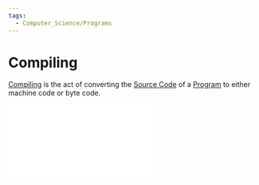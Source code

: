 ```yaml
---
tags:
  - Computer_Science/Programs
---
```

# Compiling
[Compiling](Compile.md) is the act of converting the [Source Code](Source%20Code.md) of a [Program](Program.md) to either machine code or byte code.

![Machine Code](Machine%20Code.md)

